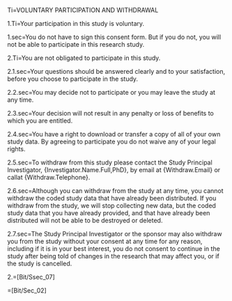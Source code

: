 Ti=VOLUNTARY PARTICIPATION AND WITHDRAWAL 

1.Ti=Your participation in this study is voluntary.

1.sec=You do not have to sign this consent form.  But if you do not, you will not be able to participate in this research study. 

2.Ti=You are not obligated to participate in this study.

2.1.sec=Your questions should be answered clearly and to your satisfaction, before you choose to participate in the study.

2.2.sec=You may decide not to participate or you may leave the study at any time. 

2.3.sec=Your decision will not result in any penalty or loss of benefits to which you are entitled.

2.4.sec=You have a right to download or transfer a copy of all of your own study data.
By agreeing to participate you do not waive any of your legal rights.

2.5.sec=To withdraw from this study please contact the Study Principal Investigator, {Investigator.Name.Full,PhD}, by email at {Withdraw.Email} or callat  {Withdraw.Telephone}.

2.6.sec=Although you can withdraw from the study at any time, you cannot withdraw the coded study data that have already been distributed. If you withdraw from the study, we will stop collecting new data, but the coded study data that you have already provided, and that have already been distributed will not be able to be destroyed or deleted.

2.7.sec=The Study Principal Investigator or the sponsor may also withdraw you from the study without your consent at any time for any reason, including if it is in your best interest, you do not consent to continue in the study after being told of changes in the research that may affect you, or if the study is cancelled.

2.=[Bit/Ssec_07]

=[Bit/Sec_02]
